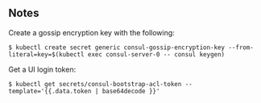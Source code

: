 ## Notes

Create a gossip encryption key with the following:
```
$ kubectl create secret generic consul-gossip-encryption-key --from-literal=key=$(kubectl exec consul-server-0 -- consul keygen)
```

Get a UI login token:
```
$ kubectl get secrets/consul-bootstrap-acl-token --template='{{.data.token | base64decode }}'
```
